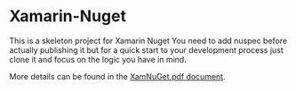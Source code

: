 # Xamarin-Nuget

This is a skeleton project for Xamarin Nuget You need to add nuspec before actually publishing it but for a quick start to your development process just clone it and focus on the logic you have in mind.

More details can be found in the [XamNuGet.pdf document](XamNuGet.pdf).
